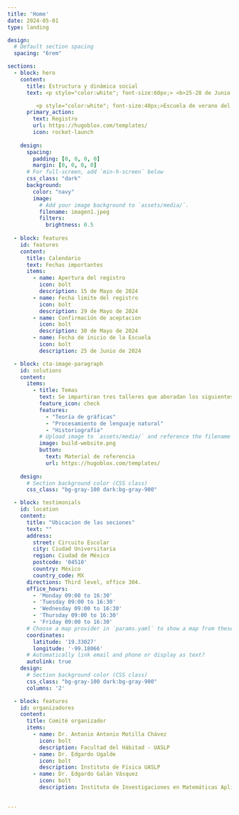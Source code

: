 ```yaml
---
title: 'Home'
date: 2024-05-01
type: landing

design:
  # Default section spacing
  spacing: "6rem"

sections:
  - block: hero
    content:
      title: Estructura y dinámica social
      text: <p style="color:white"; font-size:60px;> <b>25-28 de Junio de 2024</b></p>

         <p style="color:white"; font-size:40px;>Escuela de verano del laboratorio de humanidades y ciencias sociales computacionales</p>
      primary_action:
        text: Registro
        url: https://hugoblox.com/templates/
        icon: rocket-launch
      
    design:
      spacing:
        padding: [0, 0, 0, 0]
        margin: [0, 0, 0, 0]
      # For full-screen, add `min-h-screen` below
      css_class: "dark"
      background:
        color: "navy"
        image:
          # Add your image background to `assets/media/`.
          filename: imagen1.jpeg
          filters:
            brightness: 0.5
  
  - block: features
    id: features
    content:
      title: Calendario
      text: Fechas importantes
      items:
        - name: Apertura del registro
          icon: bolt
          description: 15 de Mayo de 2024
        - name: Fecha limite del registro
          icon: bolt
          description: 29 de Mayo de 2024
        - name: Confirmación de aceptacion
          icon: bolt
          description: 30 de Mayo de 2024
        - name: Fecha de inicio de la Escuela
          icon: bolt
          description: 25 de Junio de 2024

  - block: cta-image-paragraph
    id: solutions
    content:
      items:
        - title: Temas
          text: Se impartiran tres talleres que aboradan los siguientes tópicos
          feature_icon: check
          features:
            - "Teoría de gráficas"
            - "Procesamiento de lenguaje natural"
            - "Historiografía"
          # Upload image to `assets/media/` and reference the filename here
          image: build-website.png
          button:
            text: Material de referencia
            url: https://hugoblox.com/templates/
        
    design:
      # Section background color (CSS class)
      css_class: "bg-gray-100 dark:bg-gray-900"

  - block: testimonials
    id: location
    content:
      title: "Ubicacion de las seciones"
      text: ""
      address:
        street: Circuito Escolar
        city: Ciudad Universitaria
        region: Ciudad de México
        postcode: '04510'
        country: México
        country_code: MX
      directions: Third level, office 304.
      office_hours:
        - 'Monday 09:00 to 16:30'
        - 'Tuesday 09:00 to 16:30'
        - 'Wednesday 09:00 to 16:30'
        - 'Thursday 09:00 to 16:30'
        - 'Friday 09:00 to 16:30'
      # Choose a map provider in `params.yaml` to show a map from these coordinates
      coordinates:
        latitude: '19.33027'
        longitude: '-99.18066'  
      # Automatically link email and phone or display as text?
      autolink: true
    design:
      # Section background color (CSS class)
      css_class: "bg-gray-100 dark:bg-gray-900"
      columns: '2'

  - block: features
    id: organizadores
    content:
      title: Comité organizador
      items:
        - name: Dr. Antonio Antonio Motilla Chávez
          icon: bolt
          description: Facultad del Hábitad - UASLP
        - name: Dr. Edgardo Ugalde
          icon: bolt
          description: Instituto de Física UASLP
        - name: Dr. Edgardo Galán Vásquez
          icon: bolt
          description: Instituto de Investigaciones en Matemáticas Aplicadas y en Sistemas - UNAM

  
---
```


